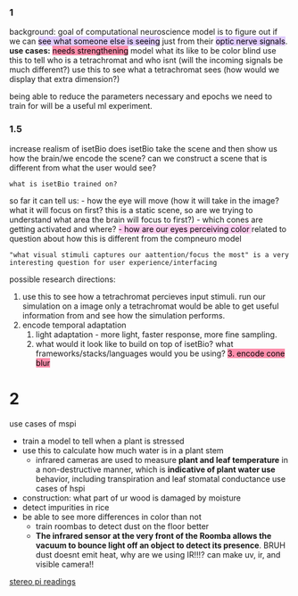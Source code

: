 ### 1

background: goal of computational neuroscience model is to figure out if we can <mark style="background: #D2B3FFA6;">see what someone else is seeing</mark> just from their <mark style="background: #D2B3FFA6;">optic nerve signals</mark>.
**use cases:** <mark style="background: #FF5582A6;">needs strengthening</mark>
	model what its like to be color blind
	use this to tell who is a tetrachromat and who isnt (will the incoming signals be much different?)
	use this to see what a tetrachromat sees (how would we display that extra dimension?)

being able to reduce the parameters necessary and epochs we need to train for will be a useful ml experiment.

### 1.5
increase realism of isetBio
does isetBio take the scene and then show us how the brain/we encode the scene? can we construct a scene that is different from what the user would see? 

	what is isetBio trained on?

so far it can tell us: 
	- how the eye will move (how it will take in the image? what it will focus on first? this is a static scene, so are we trying to understand what area the brain will focus to first?)
	- which cones are getting activated and where?
<mark style="background: #FFB8EBA6;">	- how are our eyes perceiving color
</mark> related to question about how this is different from the compneuro model


	"what visual stimuli captures our aattention/focus the most" is a very interesting question for user experience/interfacing

	
possible research directions:
1. use this to see how a tetrachromat percieves input stimuli. run our simulation on a image only a tetrachromat would be able to get useful information from and see how the simulation performs. 
2. encode temporal adaptation
	1. light adaptation - more light, faster response, more fine sampling. 
	2. what would it look like to build on top of isetBio? what frameworks/stacks/languages would you be using?
<mark style="background: #FF5582A6;">3. encode cone blur</mark>

# 2
use cases of mspi
- train a model to tell when a plant is stressed
- use this to calculate how much water is in a plant stem
	- infrared cameras are used to measure **plant and leaf temperature** in a non-destructive manner, which is **indicative of plant water use** behavior, including transpiration and leaf stomatal conductance
use cases of hspi
- construction: what part of ur wood is damaged by moisture
- detect impurities in rice
- be able to see more differences in color than not
	- train roombas to detect dust on the floor better
	- **The infrared sensor at the very front of the Roomba allows the vacuum to bounce light off an object to detect its presence**. BRUH dust doesnt emit heat, why are we using IR!!!?
can make uv, ir, and visible camera!!

[stereo pi readings](https://stereopi.com/blog/deep-ultraviolet-imaging-using-raspberry-pi-hq-camera)